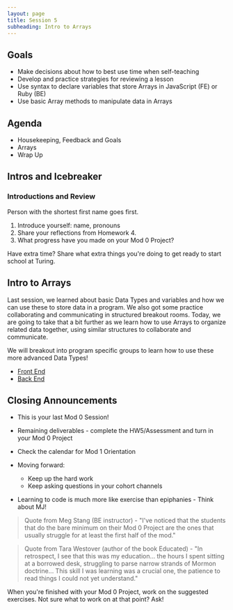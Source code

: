 ```yaml
---
layout: page
title: Session 5
subheading: Intro to Arrays
---
```


## Goals
 
- Make decisions about how to best use time when self-teaching
- Develop and practice strategies for reviewing a lesson
- Use syntax to declare variables that store Arrays in JavaScript (FE) or Ruby (BE)
- Use basic Array methods to manipulate data in Arrays

## Agenda

- Housekeeping, Feedback and Goals
- Arrays
- Wrap Up

## Intros and Icebreaker

<div class="try-it">
  <h3>Introductions and Review</h3>
  <p>Person with the shortest first name goes first.</p>
  <ol>
    <li>Introduce yourself: name, pronouns</li>
    <li>Share your reflections from Homework 4.</li>
    <li>What progress have you made on your Mod 0 Project?</li>
  </ol>
  <p>Have extra time? Share what extra things you're doing to get ready to start school at Turing.</p>
</div>

## Intro to Arrays

Last session, we learned about basic Data Types and variables and how we can use these to store data in a program. We also got some practice collaborating and communicating in structured breakout rooms. Today, we are going to take that a bit further as we learn how to use Arrays to organize related data together, using similar structures to collaborate and communicate.

We will breakout into program specific groups to learn how to use these more advanced Data Types!

- [Front End](./fe)
- [Back End](./be)

## Closing Announcements

* This is your last Mod 0 Session!
* Remaining deliverables - complete the HW5/Assessment and turn in your Mod 0 Project
* Check the calendar for Mod 1 Orientation
* Moving forward:
  * Keep up the hard work
  * Keep asking questions in your cohort channels

* Learning to code is much more like exercise than epiphanies - Think about MJ!

> Quote from Meg Stang (BE instructor) - "I've noticed that the students that do the bare minimum on their Mod 0 Project are the ones that usually struggle for at least the first half of the mod."

> Quote from Tara Westover (author of the book Educated) - "In retrospect, I see that this was my education... the hours I spent sitting at a borrowed desk, struggling to parse narrow strands of Mormon doctrine... This skill I was learning was a crucial one, the patience to read things I could not yet understand."

When you're finished with your Mod 0 Project, work on the suggested exercises. Not sure what to work on at that point? Ask!

<br><br>